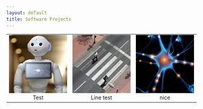 ```yaml
---
layout: default
title: Software Projects
---
```


||||
|:-:|:-:|:-:|
| ![](assets/pepper.png) <br> Test| ![](assets/crosswalk.png) <br> Line test| ![](assets/neuron.png) <br> nice  |
